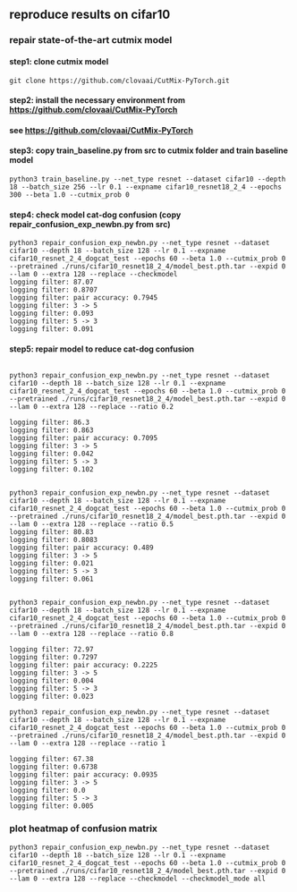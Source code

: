 ## reproduce results on cifar10
### repair state-of-the-art cutmix model
#### step1: clone cutmix model
```
git clone https://github.com/clovaai/CutMix-PyTorch.git
```

#### step2: install the necessary environment from https://github.com/clovaai/CutMix-PyTorch
#### see https://github.com/clovaai/CutMix-PyTorch

#### step3: copy train_baseline.py from src to cutmix folder and train baseline model
```
python3 train_baseline.py --net_type resnet --dataset cifar10 --depth 18 --batch_size 256 --lr 0.1 --expname cifar10_resnet18_2_4 --epochs 300 --beta 1.0 --cutmix_prob 0
```
#### step4: check model cat-dog confusion (copy repair_confusion_exp_newbn.py from src)
```
python3 repair_confusion_exp_newbn.py --net_type resnet --dataset cifar10 --depth 18 --batch_size 128 --lr 0.1 --expname cifar10_resnet_2_4_dogcat_test --epochs 60 --beta 1.0 --cutmix_prob 0 --pretrained ./runs/cifar10_resnet18_2_4/model_best.pth.tar --expid 0 --lam 0 --extra 128 --replace --checkmodel
logging filter: 87.07
logging filter: 0.8707
logging filter: pair accuracy: 0.7945
logging filter: 3 -> 5
logging filter: 0.093
logging filter: 5 -> 3
logging filter: 0.091

```
#### step5: repair model to reduce cat-dog confusion
```

python3 repair_confusion_exp_newbn.py --net_type resnet --dataset cifar10 --depth 18 --batch_size 128 --lr 0.1 --expname cifar10_resnet_2_4_dogcat_test --epochs 60 --beta 1.0 --cutmix_prob 0 --pretrained ./runs/cifar10_resnet18_2_4/model_best.pth.tar --expid 0 --lam 0 --extra 128 --replace --ratio 0.2

logging filter: 86.3
logging filter: 0.863
logging filter: pair accuracy: 0.7095
logging filter: 3 -> 5
logging filter: 0.042
logging filter: 5 -> 3
logging filter: 0.102


python3 repair_confusion_exp_newbn.py --net_type resnet --dataset cifar10 --depth 18 --batch_size 128 --lr 0.1 --expname cifar10_resnet_2_4_dogcat_test --epochs 60 --beta 1.0 --cutmix_prob 0 --pretrained ./runs/cifar10_resnet18_2_4/model_best.pth.tar --expid 0 --lam 0 --extra 128 --replace --ratio 0.5
logging filter: 80.83
logging filter: 0.8083
logging filter: pair accuracy: 0.489
logging filter: 3 -> 5
logging filter: 0.021
logging filter: 5 -> 3
logging filter: 0.061


python3 repair_confusion_exp_newbn.py --net_type resnet --dataset cifar10 --depth 18 --batch_size 128 --lr 0.1 --expname cifar10_resnet_2_4_dogcat_test --epochs 60 --beta 1.0 --cutmix_prob 0 --pretrained ./runs/cifar10_resnet18_2_4/model_best.pth.tar --expid 0 --lam 0 --extra 128 --replace --ratio 0.8

logging filter: 72.97
logging filter: 0.7297
logging filter: pair accuracy: 0.2225
logging filter: 3 -> 5
logging filter: 0.004
logging filter: 5 -> 3
logging filter: 0.023

python3 repair_confusion_exp_newbn.py --net_type resnet --dataset cifar10 --depth 18 --batch_size 128 --lr 0.1 --expname cifar10_resnet_2_4_dogcat_test --epochs 60 --beta 1.0 --cutmix_prob 0 --pretrained ./runs/cifar10_resnet18_2_4/model_best.pth.tar --expid 0 --lam 0 --extra 128 --replace --ratio 1

logging filter: 67.38
logging filter: 0.6738
logging filter: pair accuracy: 0.0935
logging filter: 3 -> 5
logging filter: 0.0
logging filter: 5 -> 3
logging filter: 0.005
```

### plot heatmap of confusion matrix
```
python3 repair_confusion_exp_newbn.py --net_type resnet --dataset cifar10 --depth 18 --batch_size 128 --lr 0.1 --expname cifar10_resnet_2_4_dogcat_test --epochs 60 --beta 1.0 --cutmix_prob 0 --pretrained ./runs/cifar10_resnet18_2_4/model_best.pth.tar --expid 0 --lam 0 --extra 128 --replace --checkmodel --checkmodel_mode all
```
